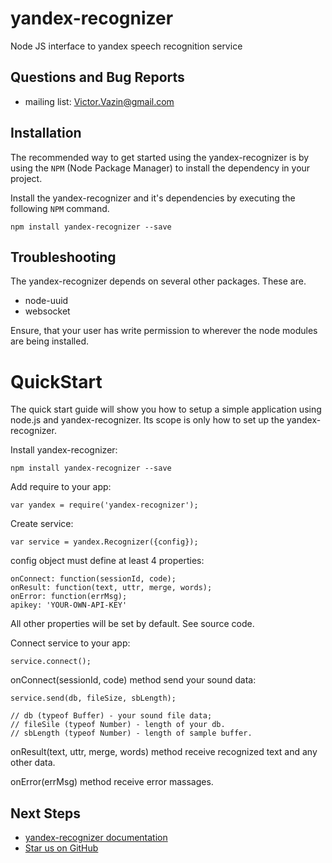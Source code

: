 # yandex-recognizer
Node JS interface to yandex speech recognition service

## Questions and Bug Reports

* mailing list: Victor.Vazin@gmail.com

## Installation

The recommended way to get started using the yandex-recognizer is
by using the `NPM` (Node Package Manager) to install the dependency in your project.

Install the yandex-recognizer and it's dependencies by executing
the following `NPM` command.
```
npm install yandex-recognizer --save
```
## Troubleshooting

The yandex-recognizer depends on several other packages. These are.

* node-uuid
* websocket

Ensure, that your user has write permission to wherever the node modules
are being installed.

QuickStart
==========
The quick start guide will show you how to setup a simple application
using node.js and yandex-recognizer. Its scope is only how to set up
the yandex-recognizer.

Install yandex-recognizer:
```
npm install yandex-recognizer --save
```
Add require to your app:
```
var yandex = require('yandex-recognizer');
```
Create service:
```
var service = yandex.Recognizer({config});
```
config object must define at least 4 properties:
```
onConnect: function(sessionId, code);
onResult: function(text, uttr, merge, words);
onError: function(errMsg);
apikey: 'YOUR-OWN-API-KEY'
```
All other properties will be set by default. See source code.

Connect service to your app:
```
service.connect();
```
onConnect(sessionId, code) method send your sound data:
```
service.send(db, fileSize, sbLength);

// db (typeof Buffer) - your sound file data;
// fileSile (typeof Number) - length of your db.
// sbLength (typeof Number) - length of sample buffer.
```
onResult(text, uttr, merge, words) method receive recognized text and any other data.

onError(errMsg) method receive error massages.


## Next Steps

 * [yandex-recognizer documentation](https://github.com/AirGraph/yandex-recognizer)
 * [Star us on GitHub](https://github.com/AirGraph/yandex-recognizer)
